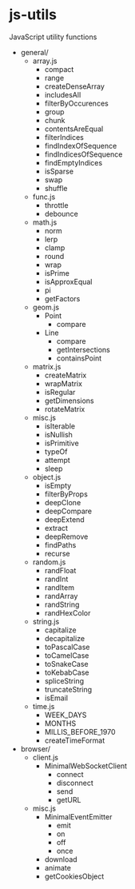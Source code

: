 # js-utils
JavaScript utility functions



- general/
	- array.js
		- compact
		- range
		- createDenseArray
		- includesAll
		- filterByOccurences
		- group
		- chunk
		- contentsAreEqual
		- filterIndices
		- findIndexOfSequence
		- findIndicesOfSequence
		- findEmptyIndices
		- isSparse
		- swap
		- shuffle
	- func.js
		- throttle
		- debounce
	- math.js
		- norm
		- lerp
		- clamp
		- round
		- wrap
		- isPrime
		- isApproxEqual
		- pi
		- getFactors
	- geom.js
		- Point
			- compare
		- Line
			- compare
			- getIntersections
			- containsPoint
	- matrix.js
		- createMatrix
		- wrapMatrix
		- isRegular
		- getDimensions
		- rotateMatrix
	- misc.js
		- isIterable
		- isNullish
		- isPrimitive
		- typeOf
		- attempt
		- sleep
	- object.js
		- isEmpty
		- filterByProps
		- deepClone
		- deepCompare
		- deepExtend
		- extract
		- deepRemove
		- findPaths
		- recurse
	- random.js
		- randFloat
		- randInt
		- randItem
		- randArray
		- randString
		- randHexColor
	- string.js
		- capitalize
		- decapitalize
		- toPascalCase
		- toCamelCase
		- toSnakeCase
		- toKebabCase
		- spliceString
		- truncateString
		- isEmail
	- time.js
		- WEEK_DAYS
		- MONTHS
		- MILLIS_BEFORE_1970
		- createTimeFormat
- browser/
	- client.js
		- MinimalWebSocketClient
			- connect
			- disconnect
			- send
			- getURL
	- misc.js
		- MinimalEventEmitter
			- emit
			- on
			- off
			- once
		- download
		- animate
		- getCookiesObject
